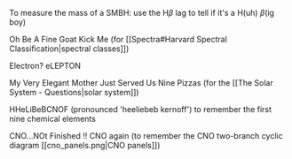 
To measure the mass of a SMBH: use the H$\beta$ lag to tell if it's a H(uh) $\beta$(ig boy)

Oh Be A Fine Goat Kick Me (for [[Spectra#Harvard Spectral Classification|spectral classes]])

Electron? eLEPTON

My Very Elegant Mother Just Served Us Nine Pizzas (for the [[The Solar System - Questions|solar system]])

HHeLiBeBCNOF (pronounced 'heeliebeb kernoff') to remember the first nine chemical elements

CNO...NOt Finished !! CNO again (to remember the CNO two-branch cyclic diagram [[cno_panels.png|CNO panels]]) 
